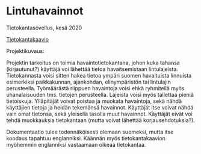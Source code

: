 # Lintuhavainnot
Tietokantasovellus, kesä 2020

[Tietokantakaavio](https://github.com/sonjaheikkinen/lintuhavainnot/blob/master/dokumentaatio/lintuhavainnot_tietokantakaavio_12052020.png)

Projektikuvaus:

Projektin tarkoitus on toimia havaintotietokantana, johon kuka tahansa (kirjautunut?) käyttäjä voi lähettää tietoa havaitsemistaan lintulajeista. Tietokannasta voisi sitten hakea tietoa ympäri suomen havaituista linnuista esimerkiksi paikkakunnan, ajankohdan, elinympäristön tai lintulajin perusteella. Työmäärästä riippuen havaintoja voisi ehkä ryhmitellä myös uhanalaisuuden tms. tietojen perusteella. Lajeista voisi myös tallettaa pieniä tietoiskuja. Ylläpitäjät voivat poistaa ja muokata havaintoja, sekä nähdä käyttäjien tietoja ja heidän tekemänsä havainnot. Käyttäjät itse voivat nähdä vain omat tietonsa, sekä yleisellä tasolla muut havainnot. Käyttäjät eivät voi tehdä muokkauksia tietokantaan (mutta voivat lähettää korjausehdotuksia?). 

Dokumentaatio tulee todennäköisesti olemaan suomeksi, mutta itse koodaus tapahtuu englanniksi. Käännän myös tietokantakaavion myöhemmin englanniksi vastaamaan oikeaa tietokantaa. 




